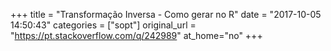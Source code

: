 +++
title = "Transformação Inversa - Como gerar no R"
date = "2017-10-05 14:50:43"
categories = ["sopt"]
original_url = "https://pt.stackoverflow.com/q/242989"
at_home="no"
+++

